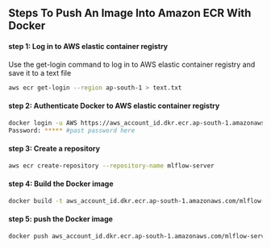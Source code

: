 ## Steps To Push An Image Into Amazon ECR With Docker
#### step 1: Log in to AWS elastic container registry
 Use the get-login command to log in to AWS elastic container registry and save it to a text file 
```bash
aws ecr get-login --region ap-south-1 > text.txt
```
#### step 2: Authenticate Docker to AWS elastic container registry
```bash
docker login -u AWS https://aws_account_id.dkr.ecr.ap-south-1.amazonaws.com #Replace the aws account id
Password: ***** #past password here
```
#### step 3: Create a repository
```bash
aws ecr create-repository --repository-name mlflow-server
```
#### step 4: Build the Docker image
```bash
docker build -t aws_account_id.dkr.ecr.ap-south-1.amazonaws.com/mlflow-server . #Replace the aws account id
```
#### step 5: push the Docker image
```bash
docker push aws_account_id.dkr.ecr.ap-south-1.amazonaws.com/mlflow-server #Replace the aws account id
```



